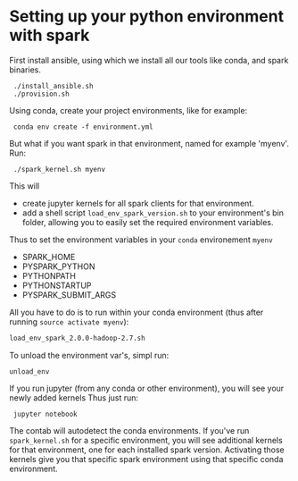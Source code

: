 # Setting up your python environment with spark

First install ansible, using which we install all our tools like conda, and spark binaries. 

     ./install_ansible.sh
     ./provision.sh

Using conda, create your project environments, like for example:

     conda env create -f environment.yml
     
But what if you want spark in that environment, named for example 'myenv'. Run:

     ./spark_kernel.sh myenv
     
This will 

* create jupyter kernels for all spark clients for that environment.
* add a shell script `load_env_spark_version.sh` to your environment's bin folder,
allowing you to easily set the required environment variables.

Thus to set the environment variables in your `conda` environement `myenv`
* SPARK_HOME
* PYSPARK_PYTHON
* PYTHONPATH
* PYTHONSTARTUP
* PYSPARK_SUBMIT_ARGS

All you have to do is to run within your conda environment (thus after running `source activate myenv`):
```bash
load_env_spark_2.0.0-hadoop-2.7.sh
```
To unload the environment var's, simpl run:
```
unload_env
```

If you run jupyter (from any conda or other environment), you will see your newly added kernels
Thus just run:

     jupyter notebook
     
The contab will autodetect the conda environments.
If you've run `spark_kernel.sh` for a specific environment, you will see additional kernels for that environment, one for each installed spark version. Activating those kernels give you that specific spark environment using that specific conda environment.

